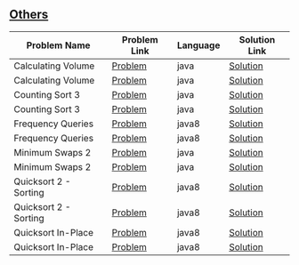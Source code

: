 ## [Others]()

|Problem Name|Problem Link|Language|Solution Link|
---|---|---|---
|Calculating Volume|[Problem](https://www.hackerrank.com/challenges/calculating-volume/problem)|java|[Solution](./CalculatingVolume.java)|
|Calculating Volume|[Problem](https://www.hackerrank.com/challenges/calculating-volume/problem)|java|[Solution](./CalculatingVolume.java)|
|Counting Sort 3|[Problem](https://www.hackerrank.com/challenges/countingsort3/problem)|java|[Solution](./CountingSort3.java)|
|Counting Sort 3|[Problem](https://www.hackerrank.com/challenges/countingsort3/problem)|java|[Solution](./CountingSort3.java)|
|Frequency Queries|[Problem](https://www.hackerrank.com/challenges/frequency-queries/problem)|java8|[Solution](./FrequencyQueries.java)|
|Frequency Queries|[Problem](https://www.hackerrank.com/challenges/frequency-queries/problem)|java8|[Solution](./FrequencyQueries.java)|
|Minimum Swaps 2|[Problem](https://www.hackerrank.com/challenges/minimum-swaps-2/problem)|java|[Solution](./MinimumSwaps2.java)|
|Minimum Swaps 2|[Problem](https://www.hackerrank.com/challenges/minimum-swaps-2/problem)|java|[Solution](./MinimumSwaps2.java)|
|Quicksort 2 - Sorting|[Problem](https://www.hackerrank.com/challenges/quicksort2/problem)|java8|[Solution](./Quicksort2-Sorting.java)|
|Quicksort 2 - Sorting|[Problem](https://www.hackerrank.com/challenges/quicksort2/problem)|java8|[Solution](./Quicksort2-Sorting.java)|
|Quicksort In-Place|[Problem](https://www.hackerrank.com/challenges/quicksort3/problem)|java8|[Solution](./QuicksortIn-Place.java)|
|Quicksort In-Place|[Problem](https://www.hackerrank.com/challenges/quicksort3/problem)|java8|[Solution](./QuicksortIn-Place.java)|
